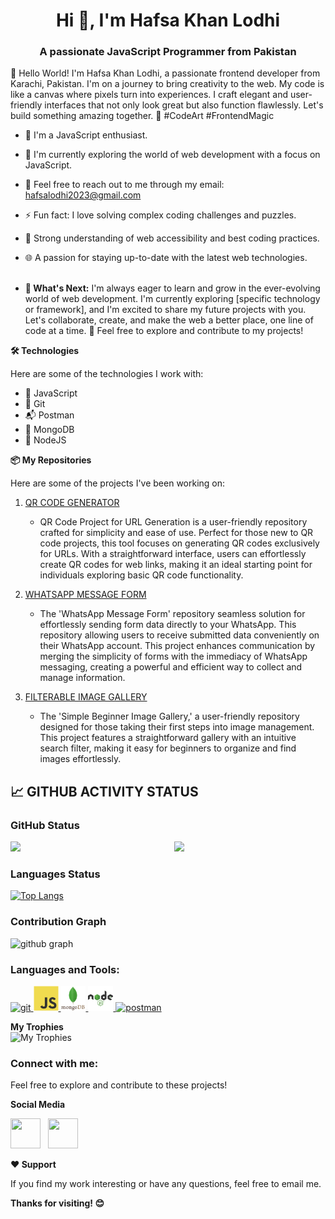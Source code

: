 <h1 align="center">Hi 👋, I'm Hafsa Khan Lodhi</h1>
<h3 align="center">A passionate JavaScript Programmer from Pakistan</h3>

👋 Hello World! I'm Hafsa Khan Lodhi, a passionate frontend developer from Karachi, Pakistan. I'm on a journey to bring creativity to the web. My code is like a canvas where pixels turn into experiences. I craft elegant and user-friendly interfaces that not only look great but also function flawlessly. Let's build something amazing together. 🚀 #CodeArt #FrontendMagic

- 🚀 I'm a JavaScript enthusiast.</br>
- 🌱 I'm currently exploring the world of web development with a focus on JavaScript.</br>
- 💬 Feel free to reach out to me through my email: hafsalodhi2023@gmail.com</br>
- ⚡ Fun fact: I love solving complex coding challenges and puzzles.</br>
- 📐 Strong understanding of web accessibility and best coding practices.</br>
- 🌐 A passion for staying up-to-date with the latest web technologies.</br></br>

- **🌱 What's Next:** I'm always eager to learn and grow in the ever-evolving world of web development. I'm currently exploring [specific technology or framework], and I'm excited to share my future projects with you. Let's collaborate, create, and make the web a better place, one line of code at a time. 🚀 Feel free to explore and contribute to my projects!

**🛠️ Technologies**

Here are some of the technologies I work with:

- 🔧 JavaScript
- 🐙 Git
- 📬 Postman
- 🍃 MongoDB
- 🚀 NodeJS

**📦 My Repositories**

Here are some of the projects I've been working on:

1. [QR CODE GENERATOR](https://hafsalodhi2023.github.io/QR_code_generator)
   - QR Code Project for URL Generation is a user-friendly repository crafted for simplicity and ease of use. Perfect for those new to QR code projects, this tool focuses on generating QR codes exclusively for URLs. With a straightforward interface, users can effortlessly create QR codes for web links, making it an ideal starting point for individuals exploring basic QR code functionality.

2. [WHATSAPP MESSAGE FORM](https://hafsalodhi2023.github.io/Whatsapp-Message-Form)
   - The 'WhatsApp Message Form' repository seamless solution for effortlessly sending form data directly to your WhatsApp. This repository allowing users to receive submitted data conveniently on their WhatsApp account. This project enhances communication by merging the simplicity of forms with the immediacy of WhatsApp messaging, creating a powerful and efficient way to collect and manage information.

3. [FILTERABLE IMAGE GALLERY](https://hafsalodhi2023.github.io/filterable-image-gallery)
   - The 'Simple Beginner Image Gallery,' a user-friendly repository designed for those taking their first steps into image management. This project features a straightforward gallery with an intuitive search filter, making it easy for beginners to organize and find images effortlessly. 

## 📈 GITHUB ACTIVITY STATUS

### GitHub Status

<img  src="https://github-stats-lemon.vercel.app/api?username=hafsalodhi2023&show_icons=true&hide_border=true&theme=react" width="48%" align="right" >
<img  src="https://github-readme-streak-stats.herokuapp.com/?user=hafsalodhi2023&theme=react" width="48%" >

### Languages Status

[![Top Langs](https://github-readme-stats.vercel.app/api/top-langs/?username=hafsalodhi2023&theme=react)](https://github.com/hafsalodhi2023/github-readme-stats)

### Contribution Graph

![github graph](https://github-readme-activity-graph.vercel.app/graph?username=hafsalodhi2023&theme=react-dark)

<p align="left">
</p>

<h3 align="left">Languages and Tools:</h3>
<p align="left"> <a href="https://git-scm.com/" target="_blank" rel="noreferrer"> <img src="https://www.vectorlogo.zone/logos/git-scm/git-scm-icon.svg" alt="git" width="40" height="40"/> </a> <a href="https://developer.mozilla.org/en-US/docs/Web/JavaScript" target="_blank" rel="noreferrer"> <img src="https://raw.githubusercontent.com/devicons/devicon/master/icons/javascript/javascript-original.svg" alt="javascript" width="40" height="40"/> </a><a href="https://www.mongodb.com/" target="_blank" rel="noreferrer"> <img src="https://raw.githubusercontent.com/devicons/devicon/master/icons/mongodb/mongodb-original-wordmark.svg" alt="mongodb" width="40" height="40"/> </a> <a href="https://nodejs.org" target="_blank" rel="noreferrer"> <img src="https://raw.githubusercontent.com/devicons/devicon/master/icons/nodejs/nodejs-original-wordmark.svg" alt="nodejs" width="40" height="40"/> </a> <a href="https://postman.com" target="_blank" rel="noreferrer"> <img src="https://www.vectorlogo.zone/logos/getpostman/getpostman-icon.svg" alt="postman" width="40" height="40"/> </a> </p>


**My Trophies**<br>
![My Trophies](https://github-profile-trophy.vercel.app/?username=hafsalodhi2023)<br>

<h3 align="left">Connect with me:</h3>
Feel free to explore and contribute to these projects!

**Social Media**

<a target="blank" href="https://www.facebook.com/profile.php?id=61555157062741" ><img style="height: 3rem; width: 3rem;" src="https://upload.wikimedia.org/wikipedia/commons/6/6c/Facebook_Logo_2023.png" /></a> &nbsp; <a target="blank" href="https://www.facebook.com/profile.php?id=61555157062741" ><img style="height: 3rem; width: 3rem;" src="https://upload.wikimedia.org/wikipedia/commons/thumb/8/81/LinkedIn_icon.svg/1024px-LinkedIn_icon.svg.png" /></a>



**❤️ Support**

If you find my work interesting or have any questions, feel free to email me.

**Thanks for visiting! 😊**
